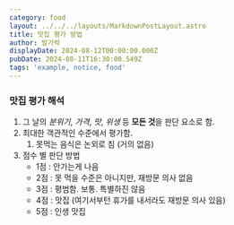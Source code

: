 ```yaml
---
category: food
layout: ../../../layouts/MarkdownPostLayout.astro
title: 맛집 평가 방법
author: 발가락
displayDate: 2024-08-12T00:00:00.000Z
pubDate: 2024-08-11T16:30:00.549Z
tags: 'example, notice, food'
---
```


### 맛집 평가 해석

1. 그 날의 *분위기*, *가격*, *맛*, *위생* 등 **모든 것**을 판단 요소로 함.
2. 최대한 객관적인 수준에서 평가함.
   1. 못먹는 음식은 논외로 침 (거의 없음)
3. 점수 별 판단 방법
   * 1점 : 안가는게 나음
   * 2점 : 못 먹을 수준은 아니지만, 재방문 의사 없음
   * 3점 : 평범함. 보통. 특별하진 않음
   * 4점 : 맛집 (여기서부턴 휴가를 내서라도 재방문 의사 있음)
   * 5점 : 인생 맛집
